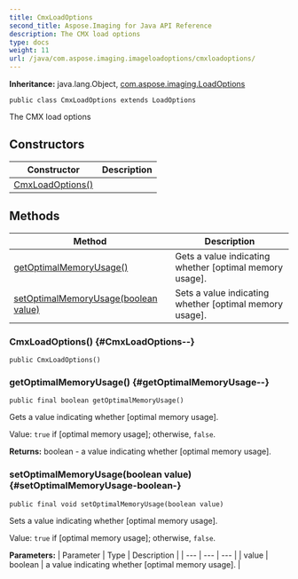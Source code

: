 ```yaml
---
title: CmxLoadOptions
second_title: Aspose.Imaging for Java API Reference
description: The CMX load options
type: docs
weight: 11
url: /java/com.aspose.imaging.imageloadoptions/cmxloadoptions/
---
```

**Inheritance:**
java.lang.Object, [com.aspose.imaging.LoadOptions](../../com.aspose.imaging/loadoptions)
```
public class CmxLoadOptions extends LoadOptions
```

The CMX load options
## Constructors

| Constructor | Description |
| --- | --- |
| [CmxLoadOptions()](#CmxLoadOptions--) |  |
## Methods

| Method | Description |
| --- | --- |
| [getOptimalMemoryUsage()](#getOptimalMemoryUsage--) | Gets a value indicating whether [optimal memory usage]. |
| [setOptimalMemoryUsage(boolean value)](#setOptimalMemoryUsage-boolean-) | Sets a value indicating whether [optimal memory usage]. |
### CmxLoadOptions() {#CmxLoadOptions--}
```
public CmxLoadOptions()
```


### getOptimalMemoryUsage() {#getOptimalMemoryUsage--}
```
public final boolean getOptimalMemoryUsage()
```


Gets a value indicating whether [optimal memory usage].

Value: `true` if [optimal memory usage]; otherwise, `false`.

**Returns:**
boolean - a value indicating whether [optimal memory usage].
### setOptimalMemoryUsage(boolean value) {#setOptimalMemoryUsage-boolean-}
```
public final void setOptimalMemoryUsage(boolean value)
```


Sets a value indicating whether [optimal memory usage].

Value: `true` if [optimal memory usage]; otherwise, `false`.

**Parameters:**
| Parameter | Type | Description |
| --- | --- | --- |
| value | boolean | a value indicating whether [optimal memory usage]. |

